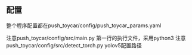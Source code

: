 ## 配置
整个程序配置都在push_toycar/config/push_toycar_params.yaml

注意push_toycar/config/src/main.py 第一行的执行文件，采用python3
注意push_toycar/config/src/detect_torch.py yolov5配置路径

